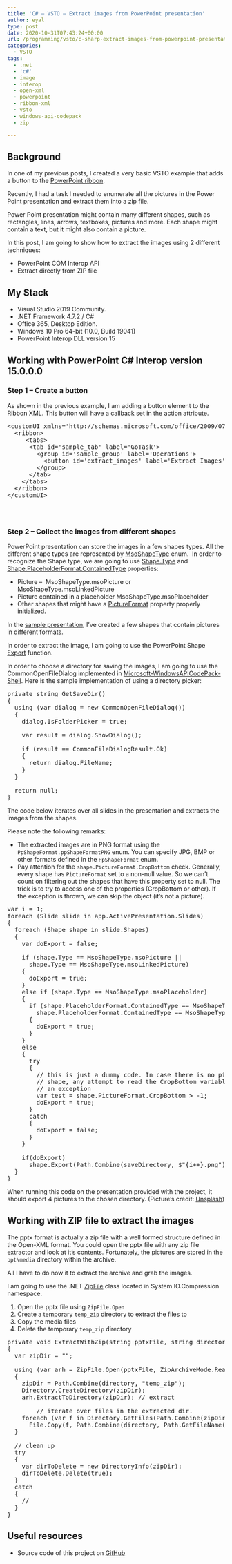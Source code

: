 ```yaml
---
title: 'C# – VSTO – Extract images from PowerPoint presentation'
author: eyal
type: post
date: 2020-10-31T07:43:24+00:00
url: /programming/vsto/c-sharp-extract-images-from-powerpoint-presentation/
categories:
  - VSTO
tags:
  - .net
  - 'c#'
  - image
  - interop
  - open-xml
  - powerpoint
  - ribbon-xml
  - vsto
  - windows-api-codepack
  - zip

---
```

## Background

In one of my previous posts, I created a very basic VSTO example that adds a button to the [PowerPoint ribbon][1].

Recently, I had a task I needed to enumerate all the pictures in the Power Point presentation and extract them into a zip file.

Power Point presentation might contain many different shapes, such as rectangles, lines, arrows, textboxes, pictures and more. Each shape might contain a text, but it might also contain a picture. 

In this post, I am going to show how to extract the images using 2 different techniques:

  * PowerPoint COM Interop API
  * Extract directly from ZIP file

## My Stack

<!-- /wp:paragraph -->

<!-- wp:list -->

  * Visual Studio 2019 Community.
  * .NET Framework 4.7.2 / C#
  * Office 365, Desktop Edition.
  * Windows 10 Pro 64-bit (10.0, Build 19041)
  * PowerPoint Interop DLL version 15

## Working with PowerPoint C# Interop version 15.0.0.0

### Step 1 &#8211; Create a button

As shown in the previous example, I am adding a button element to the Ribbon XML. This button will have a callback set in the action attribute.

<pre class="EnlighterJSRAW" data-enlighter-language="xml">&lt;customUI xmlns='http://schemas.microsoft.com/office/2009/07/customui'&gt;
  &lt;ribbon&gt;
     &lt;tabs&gt;
      &lt;tab id='sample_tab' label='GoTask'&gt;
        &lt;group id='sample_group' label='Operations'&gt;
          &lt;button id='extract_images' label='Extract Images' size='large' getImage='OnGetImage' onAction='OnExtractImage'/&gt;
        &lt;/group&gt;
      &lt;/tab&gt;
    &lt;/tabs&gt;
  &lt;/ribbon&gt;
&lt;/customUI&gt;</pre>

###  

### Step 2 &#8211; Collect the images from different shapes

PowerPoint presentation can store the images in a few shapes types. All the different shape types are represented by <a href="https://docs.microsoft.com/en-us/office/vba/api/office.msoshapetype" target="_blank" rel="noopener noreferrer">MsoShapeType</a> enum.  In order to recognize the Shape type, we are going to use <a href="https://docs.microsoft.com/en-us/office/vba/api/powerpoint.shape.type" target="_blank" rel="noopener noreferrer">Shape.Type</a> and <a href="https://docs.microsoft.com/en-us/office/vba/api/powerpoint.shape.placeholderformat" target="_blank" rel="noopener noreferrer">Shape.PlaceholderFormat.ContainedType</a> properties: 

  * Picture &#8211;  MsoShapeType.msoPicture or MsoShapeType.msoLinkedPicture
  * Picture contained in a placeholder MsoShapeType.msoPlaceholder
  * Other shapes that might have a <a href="https://docs.microsoft.com/en-us/office/vba/api/powerpoint.pictureformat" target="_blank" rel="noopener noreferrer">PictureFormat</a> property properly initialized.

In the [sample presentation][2], I&#8217;ve created a few shapes that contain pictures in different formats.

In order to extract the image, I am going to use the PowerPoint Shape <a href="https://docs.microsoft.com/en-us/previous-versions/office/office-12/ff761596(v=office.12)" target="_blank" rel="noopener noreferrer">Export</a> function.

In order to choose a directory for saving the images, I am going to use the CommonOpenFileDialog implemented in <a href="https://www.nuget.org/packages/Microsoft-WindowsAPICodePack-Shell/" target="_blank" rel="noopener noreferrer">Microsoft-WindowsAPICodePack-Shell</a>. Here is the sample implementation of using a directory picker:

<pre class="EnlighterJSRAW" data-enlighter-language="csharp">private string GetSaveDir()
{
  using (var dialog = new CommonOpenFileDialog())
  {
    dialog.IsFolderPicker = true;

    var result = dialog.ShowDialog();

    if (result == CommonFileDialogResult.Ok)
    {
      return dialog.FileName;
    }
  }

  return null;
}</pre>

The code below iterates over all slides in the presentation and extracts the images from the shapes.

Please note the following remarks:

  * The extracted images are in PNG format using the <code class="EnlighterJSRAW" data-enlighter-language="csharp">PpShapeFormat.ppShapeFormatPNG</code> enum. You can specify JPG, BMP or other formats defined in the <code class="EnlighterJSRAW" data-enlighter-language="csharp">PpShapeFormat</code> enum.
  * Pay attention for the <code class="EnlighterJSRAW" data-enlighter-language="csharp">shape.PictureFormat.CropBottom</code> check. Generally, every shape has <code class="EnlighterJSRAW" data-enlighter-language="csharp">PictureFormat</code> set to a non-null value. So we can&#8217;t count on filtering out the shapes that have this property set to null. The trick is to try to access one of the properties (CropBottom or other). If the exception is thrown, we can skip the object (it&#8217;s not a picture).

<pre class="EnlighterJSRAW" data-enlighter-language="null">var i = 1;
foreach (Slide slide in app.ActivePresentation.Slides)
{
  foreach (Shape shape in slide.Shapes)
  {
    var doExport = false;

    if (shape.Type == MsoShapeType.msoPicture ||
      shape.Type == MsoShapeType.msoLinkedPicture)
    {
      doExport = true;
    }
    else if (shape.Type == MsoShapeType.msoPlaceholder)
    {
      if (shape.PlaceholderFormat.ContainedType == MsoShapeType.msoPicture ||
        shape.PlaceholderFormat.ContainedType == MsoShapeType.msoLinkedPicture)
      {
        doExport = true;
      }
    }
    else
    {
      try
      {
        // this is just a dummy code. In case there is no picture in the
        // shape, any attempt to read the CropBottom variable will throw 
        // an exception
        var test = shape.PictureFormat.CropBottom &gt; -1;
        doExport = true;
      }
      catch
      {
        doExport = false;
      }
    }

    if(doExport) 
      shape.Export(Path.Combine(saveDirectory, $"{i++}.png"), PpShapeFormat.ppShapeFormatPNG);
  }
}</pre>

When running this code on the presentation provided with the project, it should export 4 pictures to the chosen directory. (Picture&#8217;s credit: <a href="https://unsplash.com" target="_blank" rel="noopener noreferrer">Unsplash</a>)

## Working with ZIP file to extract the images

The pptx format is actually a zip file with a well formed structure defined in the Open-XML format. You could open the pptx file with any zip file extractor and look at it&#8217;s contents. Fortunately, the pictures are stored in the <code class="EnlighterJSRAW" data-enlighter-language="generic">ppt\media</code> directory within the archive.

All I have to do now it to extract the archive and grab the images.

I am going to use the .NET <a href="https://docs.microsoft.com/en-us/dotnet/api/system.io.compression.zipfile?view=netcore-3.1" target="_blank" rel="noopener noreferrer">ZipFile</a> class located in System.IO.Compression namespace.

  1. Open the pptx file using <code class="EnlighterJSRAW" data-enlighter-language="csharp">ZipFile.Open</code>
  2. Create a temporary <code class="EnlighterJSRAW" data-enlighter-language="generic">temp_zip</code> directory to extract the files to
  3. Copy the media files
  4. Delete the temporary <code class="EnlighterJSRAW" data-enlighter-language="generic">temp_zip</code> directory

<pre class="EnlighterJSRAW" data-enlighter-language="csharp">private void ExtractWithZip(string pptxFile, string directory)
{
  var zipDir = "";

  using (var arh = ZipFile.Open(pptxFile, ZipArchiveMode.Read))
  {
    zipDir = Path.Combine(directory, "temp_zip");
    Directory.CreateDirectory(zipDir);
    arh.ExtractToDirectory(zipDir); // extract

        // iterate over files in the extracted dir.
    foreach (var f in Directory.GetFiles(Path.Combine(zipDir, @"ppt\media")))
      File.Copy(f, Path.Combine(directory, Path.GetFileName(f)));
  }

  // clean up
  try
  {
    var dirToDelete = new DirectoryInfo(zipDir);
    dirToDelete.Delete(true);
  }
  catch
  {
    //
  }
}</pre>

## Useful resources

  * Source code of this project on <a href="https://github.com/eyalmolad/gotask/tree/master/VSTO/PowerPointExtractImages" target="_blank" rel="noopener noreferrer">GitHub</a>

 [1]: https://gotask.net/programming/vsto/c-sharp-vsto-addin-sample-for-excel-word-power-point-outlook/
 [2]: https://github.com/eyalmolad/gotask/blob/master/VSTO/PowerPointExtractImages/SamplePresentation.pptx